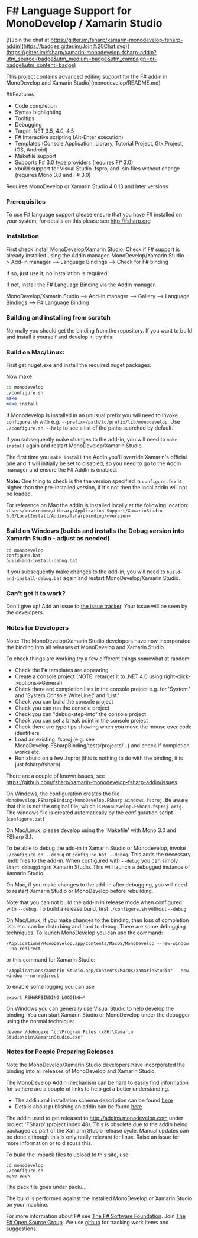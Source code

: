 # F# Language Support for MonoDevelop / Xamarin Studio

[![Join the chat at https://gitter.im/fsharp/xamarin-monodevelop-fsharp-addin](https://badges.gitter.im/Join%20Chat.svg)](https://gitter.im/fsharp/xamarin-monodevelop-fsharp-addin?utm_source=badge&utm_medium=badge&utm_campaign=pr-badge&utm_content=badge)

This project contains advanced editing support for the F# addin in MonoDevelop and Xamarin Studio](monodevelop/README.md)

##Features
* Code completion
* Syntax highlighting
* Tooltips
* Debugging 
* Target .NET 3.5, 4.0, 4.5
* F# Interactive scripting (Alt-Enter execution)
* Templates (Console Application, Library, Tutorial Project, Gtk Project, iOS, Android)
* Makefile support
* Supports F# 3.0 type providers (requires F# 3.0)
* xbuild support for Visual Studio .fsproj and .sln files without change (requires Mono 3.0 and F# 3.0)

Requires MonoDevelop or Xamarin Studio 4.0.13 and later versions

### Prerequisites

To use F# language support please ensure that you have F# installed on your system, for details on this please see http://fsharp.org

### Installation

First check install MonoDevelop/Xamarin Studio. Check if F# support is already installed using the AddIn manager.
   MonoDevelop/Xamarin Studio
        --> Add-in manager 
        --> Language Bindings 
		--> Check for F# binding

If so, just use it, no installation is required.

If not, install the F# Language Binding via the AddIn manager.

   MonoDevelop/Xamarin Studio
        --> Add-in manager 
        --> Gallery
        --> Language Bindings 
        --> F# Language Binding


### Building and installing from scratch

Normally you should get the binding from the repository. If you want to build and install it yourself and develop it, try this:

### Build on Mac/Linux:

First get nuget.exe and install the required nuget packages:

Now make:

```bash
cd monodevelop
./configure.sh 
make 
make install
```

If Monodevelop is installed in an unusual prefix you will need to invoke `configure.sh` with e.g. `--prefix=/path/to/prefix/lib/monodevelop`. Use `./configure.sh --help` to see a list of the paths searched by default.

If you subsequently make changes to the add-in, you will need to `make install` again and restart MonoDevelop/Xamarin Studio. 

The first time you `make install` the AddIn you'll override Xamarin's official one and it will initially be set to disabled, so you need to go to the AddIn manager and ensure the F# AddIn is enabled.  

**Note:**  One thing to check is the the version specified in `configure.fsx` is higher than the pre-installed version, if it's not then the local addin will not be loaded.   

For reference on Mac the addin is installed locally at the following location:  ```/Users/<username>/Library/Application Support/XamarinStudio-6.0/LocalInstall/Addins/fsharpbinding/<version>```

### Build on Windows (builds and installs the Debug version into Xamarin Studio - adjust as needed)

```dos
cd monodevelop
configure.bat
build-and-install-debug.bat
```

If you subsequently make changes to the add-in, you will need to `build-and-install-debug.bat` again and restart MonoDevelop/Xamarin Studio. 

### Can't get it to work?  

Don't give up! Add an issue to [the issue tracker](https://github.com/FSharp/xamarin-monodevelop-fsharp-addin/issues). Your issue will be seen by the developers.

### Notes for Developers

Note: The MonoDevelop/Xamarin Studio developers have now incorporated the binding into all releases 
of MonoDevelop and Xamarin Studio. 

To check things are working try a few different things somewhat at random:
  - Check the F# templates are appearing
  - Create a console project (NOTE: retarget it to .NET 4.0 using right-click->options->General)
  - Check there are completion lists in the console project e.g. for 'System.' and 'System.Console.WriteLine(' and 'List.'
  - Check you can build the console project
  - Check you can run the console project
  - Check you can "debug-step-into" the console project
  - Check you can set a break point in the console project
  - Check there are type tips showing when you move the mouse over code identifiers
  - Load an existing .fsproj (e.g. see MonoDevelop.FSharpBinding/tests/projects/...) and check if completion works etc.
  - Run xbuild on a few .fsproj (this is nothing to do with the binding, it is just fsharp/fsharp)

There are a couple of known issues, see https://github.com/fsharp/xamarin-monodevelop-fsharp-addin/issues.

On Windows, the configuration creates the file `MonoDevelop.FSharpBinding\MonoDevelop.FSharp.windows.fsproj`. 
Be aware that this is not the original file, which is `MonoDevelop.FSharp.fsproj.orig`. The windows file is 
created automatically by the configuration script (`configure.bat`)

On Mac/Linux, please develop using  the 'Makefile' with Mono 3.0 and FSharp 3.1. 

To be able to debug the add-in in Xamarin Studio or Monodevelop, invoke `./configure.sh --debug` or `configure.bat --debug`. This adds the necessary .mdb files to the add-in. 
When configured with `--debug` you can simply `Start debugging` in Xamarin Studio. This will launch a debugged instance of Xamarin Studio. 

On Mac, if you make changes to the add-in after debugging, you will need to restart Xamarin Studio or MonoDevelop before rebuilding. 

Note that you can not build the add-in in release mode when configured with `--debug`. To build a release build, first `./configure.sh` without `--debug`


On Mac/Linux, if you make changes to the binding, then loss of completion lists etc. can be disturbing and hard to debug. There are some debugging techniques. To launch MonoDevelop you can use the command:  
```
/Applications/MonoDevelop.app/Contents/MacOS/MonoDevelop --new-window --no-redirect
```
or this command for Xamarin Studio:  
```
"/Applications/Xamarin Studio.app/Contents/MacOS/XamarinStudio" --new-window --no-redirect
```
to enable some logging you can use

	export FSHARPBINDING_LOGGING=*

On Windows you can generally use Visual Studio to help develop the binding. 
You can start Xamarin Studio or MonoDevelop under the debugger using the normal technique:

	devenv /debugexe "c:\Program Files (x86)\Xamarin Studio\bin\XamarinStudio.exe"


### Notes for People Preparing Releases

Note the MonoDevelop/Xamarin Studio developers have incorporated the binding into all releases 
of MonoDevelop and Xamarin Studio. 

The MonoDevelop Addin mechanism can be hard to easily find information for so here are a couple of links to help get a better understanding.  

  - The addin.xml installation schema description can be found [here](http://addins.monodevelop.com/Source/AddinProjectHelp?projectId=1)
  - Details about publishing an addin can be found [here](http://monodevelop.com/Developers/Articles/Publishing_an_Addin)

The addin used to get released to http://addins.monodevelop.com under project 'FSharp' (project index 48).  This is obsolete due to the addin being packaged as part of the Xamarin Studio release cycle.  Manual updates can be done although this is only really relevant for linux.  Raise an issue for more information or to discuss this.  

To build the .mpack files to upload to this site, use:

	cd monodevelop
	./configure.sh
	make pack

The pack file goes under pack/...

The build is performed against the installed MonoDevelop or Xamarin Studio on your machine. 

For more information about F# see [The F# Software Foundation](http://fsharp.org). Join [The F# Open Source Group](http://fsharp.github.com). We use [github](https://github.com/fsharp/fsharpbinding) for tracking work items and suggestions.
